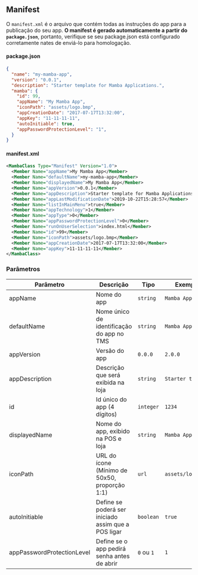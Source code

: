<!--
  @title: Manifest
-->

## Manifest

O `manifest.xml` é o arquivo que contém todas as instruções do app para a publicação do seu app. **O manifest é gerado automaticamente a partir do `package.json`**, portanto, verifique se seu package.json está configurado corretamente nates de enviá-lo para homologação.

#### package.json
```json
{
  "name": "my-mamba-app",
  "version": "0.0.1",
  "description": "Starter template for Mamba Applications.",
  "mamba": {
    "id": 99,
    "appName": "My Mamba App",
    "iconPath": "assets/logo.bmp",
    "appCreationDate": "2017-07-17T13:32:00",
    "appKey": "11-11-11-11",
    "autoInitiable": true,
    "appPasswordProtectionLevel": "1",
  }
}
```

#### manifest.xml
```xml
<MambaClass Type="Manifest" Version="1.0">
  <Member Name="appName">My Mamba App</Member>
  <Member Name="defaultName">my-mamba-app</Member>
  <Member Name="displayedName">My Mamba App</Member>
  <Member Name="appVersion">0.0.1</Member>
  <Member Name="appDescription">Starter template for Mamba Applications.</Member>
  <Member Name="appLastModificationDate">2019-10-22T15:28:57</Member>
  <Member Name="listInMainMenu">true</Member>
  <Member Name="appTechnology">1</Member>
  <Member Name="appType">0</Member>
  <Member Name="appPasswordProtectionLevel">0</Member>
  <Member Name="runOnUserSelection">index.html</Member>
  <Member Name="id">99</Member>
  <Member Name="iconPath">assets/logo.bmp</Member>
  <Member Name="appCreationDate">2017-07-17T13:32:00</Member>
  <Member Name="appKey">11-11-11-11</Member>
</MambaClass>
```


### Parâmetros

| Parâmetro                  | Descrição                                           | Tipo       | Exemplo           |
| -------------------------- | --------------------------------------------------- | ---------- | ----------------- |
| appName                    | Nome do app                                         | `string`   | `Mamba App`       |
| defaultName                | Nome único de identificação do app no TMS           | `string`   | `Mamba App`       |
| appVersion                 | Versão do app                                       | `0.0.0`    | `2.0.0`           |
| appDescription             | Descrição que será exibida na loja                  | `string`   | `Starter temp...` |
| id                         | Id único do app (4 dígitos)                         | `integer`  | `1234`            |
| displayedName              | Nome do app, exibido na POS e loja                  | `string`   | `Mamba App`       |
| iconPath                   | URL do ícone (Mínimo de 50x50, proporção 1:1)       | `url`      | `assets/logo.bmp` |
| autoInitiable              | Define se poderá ser iniciado assim que a POS ligar | `boolean`  | `true`            |
| appPasswordProtectionLevel | Define se o app pedirá senha antes de abrir         | `0` ou `1` | `1`               |
